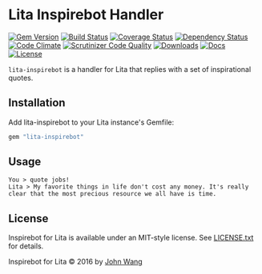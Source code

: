 Lita Inspirebot Handler
=======================

[![Gem Version][gem-version-svg]][gem-version-link]
[![Build Status][build-status-svg]][build-status-link]
[![Coverage Status][coverage-status-svg]][coverage-status-link]
[![Dependency Status][dependency-status-svg]][dependency-status-link]
[![Code Climate][codeclimate-status-svg]][codeclimate-status-link]
[![Scrutinizer Code Quality][scrutinizer-status-svg]][scrutinizer-status-link]
[![Downloads][downloads-svg]][downloads-link]
[![Docs][docs-rubydoc-svg]][docs-rubydoc-link]
[![License][license-svg]][license-link]

`lita-inspirebot` is a handler for Lita that replies with a set of inspirational quotes.

## Installation

Add lita-inspirebot to your Lita instance's Gemfile:

``` ruby
gem "lita-inspirebot"
```

## Usage

```
You > quote jobs!
Lita > My favorite things in life don't cost any money. It's really clear that the most precious resource we all have is time.
```

## License

Inspirebot for Lita is available under an MIT-style license. See [LICENSE.txt](LICENSE.txt) for details.

Inspirebot for Lita &copy; 2016 by [John Wang](https://github.com/grokify)

 [gem-version-svg]: https://badge.fury.io/rb/lita-inspirebot.svg
 [gem-version-link]: http://badge.fury.io/rb/lita-inspirebot
 [downloads-svg]: http://ruby-gem-downloads-badge.herokuapp.com/lita-inspirebot
 [downloads-link]: https://rubygems.org/gems/lita-inspirebot
 [build-status-svg]: https://api.travis-ci.org/grokify/lita-inspirebot.svg?branch=master
 [build-status-link]: https://travis-ci.org/grokify/lita-inspirebot
 [coverage-status-svg]: https://coveralls.io/repos/grokify/lita-inspirebot/badge.svg?branch=master
 [coverage-status-link]: https://coveralls.io/r/grokify/lita-inspirebot?branch=master
 [dependency-status-svg]: https://gemnasium.com/grokify/lita-inspirebot.svg
 [dependency-status-link]: https://gemnasium.com/grokify/lita-inspirebot
 [codeclimate-status-svg]: https://codeclimate.com/github/grokify/lita-inspirebot/badges/gpa.svg
 [codeclimate-status-link]: https://codeclimate.com/github/grokify/lita-inspirebot
 [scrutinizer-status-svg]: https://scrutinizer-ci.com/g/grokify/lita-inspirebot/badges/quality-score.png?b=master
 [scrutinizer-status-link]: https://scrutinizer-ci.com/g/grokify/lita-inspirebot/?branch=master
 [docs-rubydoc-svg]: https://img.shields.io/badge/docs-rubydoc-blue.svg
 [docs-rubydoc-link]: http://www.rubydoc.info/gems/lita-inspirebot/
 [license-svg]: https://img.shields.io/badge/license-MIT-blue.svg
 [license-link]: https://github.com/grokify/lita-inspirebot/blob/master/LICENSE.txt